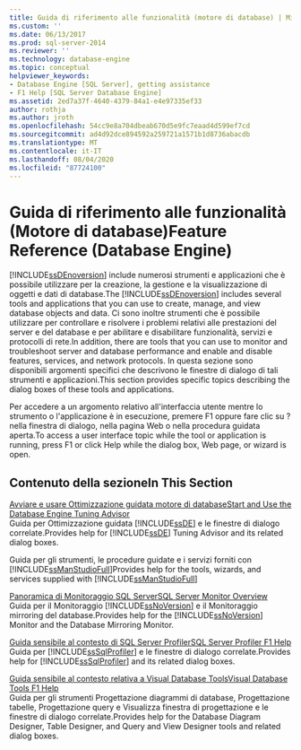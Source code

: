 ```yaml
---
title: Guida di riferimento alle funzionalità (motore di database) | Microsoft Docs
ms.custom: ''
ms.date: 06/13/2017
ms.prod: sql-server-2014
ms.reviewer: ''
ms.technology: database-engine
ms.topic: conceptual
helpviewer_keywords:
- Database Engine [SQL Server], getting assistance
- F1 Help [SQL Server Database Engine]
ms.assetid: 2ed7a37f-4640-4379-84a1-e4e97335ef33
author: rothja
ms.author: jroth
ms.openlocfilehash: 54cc9e8a704dbeab670d5e9fc7eaad4d599ef7cd
ms.sourcegitcommit: ad4d92dce894592a259721a1571b1d8736abacdb
ms.translationtype: MT
ms.contentlocale: it-IT
ms.lasthandoff: 08/04/2020
ms.locfileid: "87724100"
---
```

# <a name="feature-reference-database-engine"></a><span data-ttu-id="87f58-102">Guida di riferimento alle funzionalità (Motore di database)</span><span class="sxs-lookup"><span data-stu-id="87f58-102">Feature Reference (Database Engine)</span></span>
  <span data-ttu-id="87f58-103">[!INCLUDE[ssDEnoversion](../includes/ssdenoversion-md.md)] include numerosi strumenti e applicazioni che è possibile utilizzare per la creazione, la gestione e la visualizzazione di oggetti e dati di database.</span><span class="sxs-lookup"><span data-stu-id="87f58-103">The [!INCLUDE[ssDEnoversion](../includes/ssdenoversion-md.md)] includes several tools and applications that you can use to create, manage, and view database objects and data.</span></span> <span data-ttu-id="87f58-104">Ci sono inoltre strumenti che è possibile utilizzare per controllare e risolvere i problemi relativi alle prestazioni del server e del database e per abilitare e disabilitare funzionalità, servizi e protocolli di rete.</span><span class="sxs-lookup"><span data-stu-id="87f58-104">In addition, there are tools that you can use to monitor and troubleshoot server and database performance and enable and disable features, services, and network protocols.</span></span> <span data-ttu-id="87f58-105">In questa sezione sono disponibili argomenti specifici che descrivono le finestre di dialogo di tali strumenti e applicazioni.</span><span class="sxs-lookup"><span data-stu-id="87f58-105">This section provides specific topics describing the dialog boxes of these tools and applications.</span></span>  
  
 <span data-ttu-id="87f58-106">Per accedere a un argomento relativo all'interfaccia utente mentre lo strumento o l'applicazione è in esecuzione, premere F1 oppure fare clic su ? nella finestra di dialogo, nella pagina Web o nella procedura guidata aperta.</span><span class="sxs-lookup"><span data-stu-id="87f58-106">To access a user interface topic while the tool or application is running, press F1 or click Help while the dialog box, Web page, or wizard is open.</span></span>  
  
## <a name="in-this-section"></a><span data-ttu-id="87f58-107">Contenuto della sezione</span><span class="sxs-lookup"><span data-stu-id="87f58-107">In This Section</span></span>  
 [<span data-ttu-id="87f58-108">Avviare e usare Ottimizzazione guidata motore di database</span><span class="sxs-lookup"><span data-stu-id="87f58-108">Start and Use the Database Engine Tuning Advisor</span></span>](../relational-databases/performance/database-engine-tuning-advisor.md)  
 <span data-ttu-id="87f58-109">Guida per Ottimizzazione guidata [!INCLUDE[ssDE](../includes/ssde-md.md)] e le finestre di dialogo correlate.</span><span class="sxs-lookup"><span data-stu-id="87f58-109">Provides help for [!INCLUDE[ssDE](../includes/ssde-md.md)] Tuning Advisor and its related dialog boxes.</span></span>  
  
 <span data-ttu-id="87f58-110">Guida per gli strumenti, le procedure guidate e i servizi forniti con [!INCLUDE[ssManStudioFull](../includes/ssmanstudiofull-md.md)]</span><span class="sxs-lookup"><span data-stu-id="87f58-110">Provides help for the tools, wizards, and services supplied with [!INCLUDE[ssManStudioFull](../includes/ssmanstudiofull-md.md)]</span></span>  
  
 [<span data-ttu-id="87f58-111">Panoramica di Monitoraggio SQL Server</span><span class="sxs-lookup"><span data-stu-id="87f58-111">SQL Server Monitor Overview</span></span>](configure-windows/sql-server-monitor-overview.md)  
 <span data-ttu-id="87f58-112">Guida per il Monitoraggio [!INCLUDE[ssNoVersion](../includes/ssnoversion-md.md)] e il Monitoraggio mirroring del database.</span><span class="sxs-lookup"><span data-stu-id="87f58-112">Provides help for the [!INCLUDE[ssNoVersion](../includes/ssnoversion-md.md)] Monitor and the Database Mirroring Monitor.</span></span>  
  
 [<span data-ttu-id="87f58-113">Guida sensibile al contesto di SQL Server Profiler</span><span class="sxs-lookup"><span data-stu-id="87f58-113">SQL Server Profiler F1 Help</span></span>](../tools/sql-server-profiler/sql-server-profiler-f1-help.md)  
 <span data-ttu-id="87f58-114">Guida per [!INCLUDE[ssSqlProfiler](../includes/sssqlprofiler-md.md)] e le finestre di dialogo correlate.</span><span class="sxs-lookup"><span data-stu-id="87f58-114">Provides help for [!INCLUDE[ssSqlProfiler](../includes/sssqlprofiler-md.md)] and its related dialog boxes.</span></span>  
  
 [<span data-ttu-id="87f58-115">Guida sensibile al contesto relativa a Visual Database Tools</span><span class="sxs-lookup"><span data-stu-id="87f58-115">Visual Database Tools F1 Help</span></span>](../ssms/visual-db-tools/visual-database-tools-f1-help.md)  
 <span data-ttu-id="87f58-116">Guida per gli strumenti Progettazione diagrammi di database, Progettazione tabelle, Progettazione query e Visualizza finestra di progettazione e le finestre di dialogo correlate.</span><span class="sxs-lookup"><span data-stu-id="87f58-116">Provides help for the Database Diagram Designer, Table Designer, and Query and View Designer tools and related dialog boxes.</span></span>  
  
  
